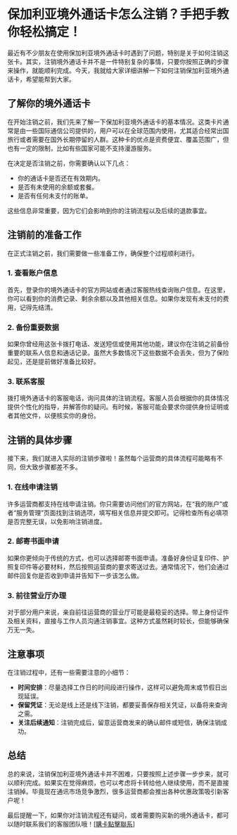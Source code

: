# 保加利亚境外通话卡怎么注销？手把手教你轻松搞定！

最近有不少朋友在使用保加利亚境外通话卡时遇到了问题，特别是关于如何注销这张卡。其实，注销境外通话卡并不是一件特别复杂的事情，只要你按照正确的步骤来操作，就能顺利完成。今天，我就给大家详细讲解一下如何注销保加利亚境外通话卡，希望能帮到大家。

## 了解你的境外通话卡

在开始注销之前，我们先来了解一下保加利亚境外通话卡的基本情况。这类卡片通常是由一些国际通信公司提供的，用户可以在全球范围内使用，尤其适合经常出国旅行或者需要在国外长期停留的人群。这种卡的优点是资费便宜、覆盖范围广，但也有一定的限制，比如有些国家可能不支持漫游服务。

在决定是否注销之前，你需要确认以下几点：
- 你的通话卡是否还在有效期内。
- 是否有未使用的余额或套餐。
- 是否有任何未支付的账单。

这些信息非常重要，因为它们会影响到你的注销流程以及后续的退款事宜。

## 注销前的准备工作

在正式注销之前，我们需要做一些准备工作，确保整个过程顺利进行。

### 1. 查看账户信息
首先，登录你的境外通话卡的官方网站或者通过客服热线查询账户信息。在这里，你可以看到你的消费记录、剩余余额以及其他相关信息。如果你发现有未支付的费用，记得先结清。

### 2. 备份重要数据
如果你曾经用这张卡拨打电话、发送短信或使用其他功能，建议你在注销之前备份重要的联系人信息和通话记录。虽然大多数情况下这些数据不会丢失，但为了保险起见，还是提前做好准备比较好。

### 3. 联系客服
拨打境外通话卡的客服电话，询问具体的注销流程。客服人员会根据你的具体情况提供个性化的指导，并解答你的疑问。有时候，客服可能会要求你提供身份证明或者其他文件，以便核实你的身份。

## 注销的具体步骤

接下来，我们就进入实际的注销步骤啦！虽然每个运营商的具体流程可能略有不同，但大致步骤都差不多。

### 1. 在线申请注销
许多运营商都支持在线申请注销。你只需要访问他们的官方网站，在“我的账户”或者“服务管理”页面找到注销选项，填写相关信息并提交即可。记得检查所有必填项是否完整无误，以免影响注销进度。

### 2. 邮寄书面申请
如果你更倾向于传统的方式，也可以选择邮寄书面申请。准备好身份证复印件、护照复印件等必要材料，然后按照运营商的要求寄送过去。通常情况下，他们会通过邮件回复你是否收到申请并告知下一步该怎么做。

### 3. 前往营业厅办理
对于部分用户来说，亲自前往运营商的营业厅可能是最稳妥的选择。带上身份证件及相关资料，直接与工作人员沟通注销事宜。这种方式虽然耗时较长，但能够确保万无一失。

## 注意事项

在注销过程中，还有一些需要注意的小细节：

- **时间安排**：尽量选择工作日的时间段进行操作，这样可以避免周末或节假日出现延误。
- **保留凭证**：无论是线上还是线下注销，都要妥善保存相关凭证，以备将来查询之需。
- **关注后续通知**：注销完成后，留意运营商发来的确认邮件或短信，确保注销成功。

## 总结

总的来说，注销保加利亚境外通话卡并不困难，只要按照上述步骤一步步来，就可以顺利完成。如果实在觉得麻烦，也可以考虑将卡转给他人继续使用，而不是直接注销掉。毕竟现在通讯市场竞争激烈，很多运营商都会推出各种优惠政策吸引新客户呢！

最后提醒一下，如果你对注销流程还有疑问，或者需要购买新的境外通话卡，都可以随时联系我们的客服团队哦！[[購卡點擊聯系](https://t.me/s/esim1088)]